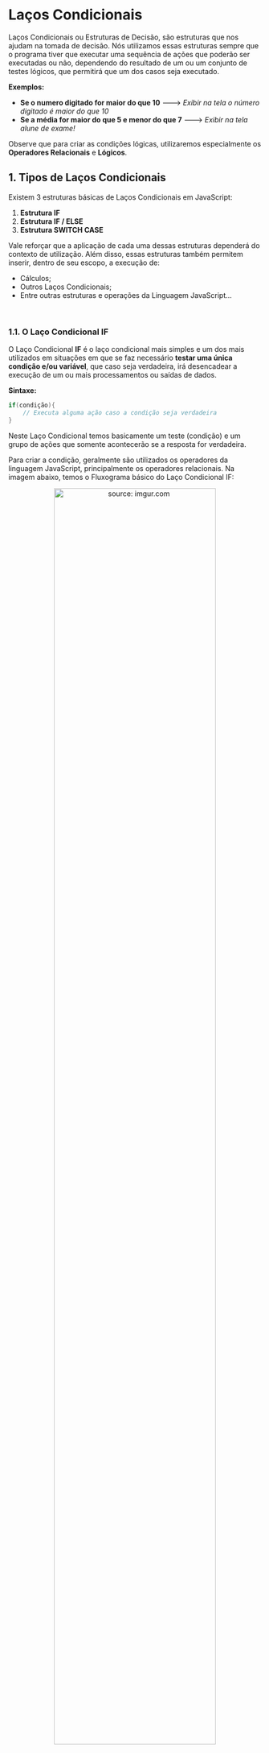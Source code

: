 <h1>Laços Condicionais</h1>



Laços Condicionais ou Estruturas de Decisão, são estruturas que nos ajudam na tomada de decisão. Nós utilizamos essas estruturas sempre que o programa tiver que executar uma sequência de ações que poderão ser executadas ou não, dependendo do resultado de um ou um conjunto de testes lógicos, que permitirá que um dos casos seja executado.

**Exemplos:**

- **Se o numero digitado for maior do que 10** 🡒 *Exibir na tela o número digitado é maior do que 10*
- **Se a média for maior do que 5 e menor do que 7** 🡒 *Exibir na tela alune de exame!*

Observe que para criar as condições lógicas, utilizaremos especialmente os **Operadores Relacionais** e **Lógicos**.

<h2>1. Tipos de Laços Condicionais</h2>

Existem 3 estruturas básicas de Laços Condicionais em JavaScript:

1. **Estrutura IF**
2. **Estrutura IF / ELSE**
3. **Estrutura SWITCH CASE**

Vale reforçar que a aplicação de cada uma dessas estruturas dependerá do contexto de utilização. Além disso, essas estruturas também permitem inserir, dentro de seu escopo, a execução de:

- Cálculos;
- Outros Laços Condicionais;
- Entre outras estruturas e operações da Linguagem JavaScript...

<br />

<h3>1.1. O Laço Condicional IF</h3>



O Laço Condicional **IF** é o laço condicional mais simples e um dos mais utilizados em situações em que se faz necessário **testar uma única condição e/ou variável**, que caso seja verdadeira, irá desencadear a execução de um ou mais processamentos ou saídas de dados.

**Sintaxe:**

```java
if(condição){
	// Executa alguma ação caso a condição seja verdadeira
}
```

Neste Laço Condicional temos basicamente um teste (condição) e um grupo de ações que somente acontecerão se a resposta for verdadeira. 

Para criar a condição, geralmente são utilizados os operadores da linguagem JavaScript, principalmente os operadores relacionais. Na imagem abaixo, temos o Fluxograma básico do Laço Condicional IF:

<div align="center"><img src="https://i.imgur.com/6RcELpu.png" title="source: imgur.com" width="80%"/></div>

Observe que o comando A será executado somente se a condição for verdadeira (Sim) e na sequência os comandos B e C também serão executados. Caso a condição seja falsa (Não), o fluxo do programa continua normalmente executando apenas os comandos B e C.

Como exemplo prático vamos escrever um programa em JavaScript que **valida se o valor das variáveis lógicas (boolean) X e Y são verdadeiras**.

A condição do IF está informada dentro do conjunto de parênteses ( *condição* ), tudo que está inserido dentro dos parênteses precisa ser verdadeiro para que as ações inseridas dentro bloco do **IF** sejam processadas. Caso a condição não seja verdadeira, as ações inseridas dentro do bloco **IF** serão ignoradas no momento da execução do código.

<br>

<img src="https://i.imgur.com/8eYS3Y6.png" title="source: imgur.com" width="3%"/>**Exemplo 01 - Estrutura Condicional IF**



<img src="https://i.imgur.com/xNGQtIG.png" title="source: imgur.com" width="3%"/>**Fluxograma:**

<div align="center"><img src="https://i.imgur.com/SFaLUpx.png" title="source: imgur.com" /></div>

<img src="https://i.imgur.com/r9lrbPG.png" title="source: imgur.com" width="3%"/>**Código JavaScript:**

```js
let x = true;
let y = false;

if (x == true) {
  console.log("X é verdadeiro");
}

if (y) {
  console.log("Y é verdadeiro");
}
```

<img src="https://i.imgur.com/V2ReOnx.png" title="source: imgur.com" width="3%"/>**Resultado do Código:**

```bash
X é verdadeiro
```

Observe que apenas o bloco que testa a variável **x** foi executado (a mensagem X é verdadeiro). O bloco que testa a variável **y** não foi executado, porque y é falso.

Observe que dentro dos parênteses, na **condição do segundo laço condicional if**, foi inserido apenas a variável **`y`** e nada mais. Por se tratar de uma variável do tipo **boolean**, ao inserir a variável **`y`** sozinha na condição do laço condicional if, é equivalente a escrever a condição: **`y == true`**. 

Para escrever a condição:  **`y == false`**, por exemplo, você poderia escrever da seguinte forma: **`!y`**. 

Lembre-se que o acento de exclamação, na Linguagem JavaScript, representa o **Operador Lógico - Negação**.

<br />

| <img src="https://i.imgur.com/RfjtOFi.png" title="source: imgur.com" width="120px"/> | <div align="left">**DICA:** *Os Operadores utilizados para comparar e/ou escrever as condições das estruturas que estudaremos estão disponíveis no conteúdo: <a href="05.md" target="_blank">Operadores</a>. Caso você tenha alguma dúvida, não deixe de rever este conteúdo!*</div> |
| ------------------------------------------------------------ | ------------------------------------------------------------ |

Agora vamos ver um exemplo do Laço Condicional **IF**, utilizando os Operadores Relacionais:

<br>

<img src="https://i.imgur.com/8eYS3Y6.png" title="source: imgur.com" width="3%"/>**Exemplo 2 - Estrutura Condicional IF**



<img src="https://i.imgur.com/xNGQtIG.png" title="source: imgur.com" width="3%"/>**Fluxograma:**

<div align="center"><img src="https://i.imgur.com/12KtqiH.png" title="source: imgur.com" /></div>

<img src="https://i.imgur.com/r9lrbPG.png" title="source: imgur.com" width="3%"/>**Código em JavaScript:**

```js
let n1 = 4,
  n2 = 3,
  n3 = 4;

if (n1 < 5) {
  console.log("O número 1 é menor do que 5.");
}

if (n1 < n2) {
  console.log("O número 1 é menor do que o número 2.");
}

if (n1 == n3) 
    console.log("O número 1 e o número 3 são iguais.");

```

No código acima, no primeiro Laço Condicional **IF**, se o valor da variável **n1 for menor que 5**, será exibida uma mensagem. No segundo Laço Condicional **IF**, se o valor da variável **n1 for menor que o valor da variável n2**, será será exibida uma outra mensagem diferente da primeira. No terceiro Laço Condicional **IF**, se o valor da variável **n1 for igual ao valor da variável n3**, será exibida uma outra mensagem diferente das duas anteriores.

<img src="https://i.imgur.com/V2ReOnx.png" title="source: imgur.com" width="3%"/>**Resultado do Código:**

```bash
O número 1 é menor do que 5.
O número 1 e o número 3 são iguais.
```

Observe neste exemplo, que o terceiro Laço Condicional **IF** foi escrito **sem o uso das chaves (estas chaves são chamadas de escopo do laço condicional ou escopo local), para delimitar o bloco de código**. Neste caso, o algoritmo entende que *caso a condição seja verdadeira, apenas a primeira linha após o Laço Condicional deve ser executada* e apenas essa linha é condicionada ao laço condicional IF.

**Sintaxe:**

```java
// Laço Condicional IF com apenas uma ação - sem o escopo { }
if(condição)
	// Executa alguma ação caso a condição seja verdadeira

// Laço Condicional IF com mais de uma ação - com o escopo { }
if(condição){
	// Executa a primeira ação se a condição for verdadeira
	// Executa a segunda ação se a condição for verdadeira
}
```

<br />

<h3>1.1.1. O Laço Condicional IF com duas ou mais condições</h3>

Vale reforçar também que a condição pode ser uma instrução simples ou uma instrução composta. Uma instrução composta consiste em duas ou mais condições que podem ser verdadeiras ou não, dependendo da lógica empregada, para que a ação seja executada.

**Sintaxe:**

```java
if (condição_A <operador lógico> condição_B) {	
    // Executa alguma ação caso a condição seja verdadeira
}
```

Para criar as duas ou mais condições, geralmente são utilizados os operadores relacionais em conjunto com os Operadores Lógicos da Linguagem JavaScript.

<br>

<img src="https://i.imgur.com/8eYS3Y6.png" title="source: imgur.com" width="3%"/>**Exemplo 3 - Estrutura Condicional IF - Condição Composta**



<img src="https://i.imgur.com/xNGQtIG.png" title="source: imgur.com" width="3%"/>**Fluxograma:**

<div align="center"><img src="https://i.imgur.com/IjB5zFQ.png" title="source: imgur.com" /></div>

<img src="https://i.imgur.com/r9lrbPG.png" title="source: imgur.com" width="3%"/>**Código em JavaScript:**

```js
let idade = 18;
let carteiraM = true;

if (idade >= 18 && carteiraM == true) {
  console.log("Você pode dirigir.");
}

```

Observe no código acima, que a mensagem **"Você pode dirigir."**, somente será exibida se as 2 condições forem satisfeitas:

- **Idade maior do que 18 anos;**
- **Possuir a Carteira de motorista.**

Como estamos utilizando o **Operador Lógico && (E lógico ou Conjunção)**, as 2 condições acima devem ser verdadeiras para que o teste lógico seja Verdadeiro.

<img src="https://i.imgur.com/V2ReOnx.png" title="source: imgur.com" width="3%"/>**Resultado do Código:**

```bash
Você pode dirigir.
```

<br />

<h3>1.2. O Laço Condicional IF/ELSE</h3>



A estrutura **IF** também permite a execução de um ou mais processamentos ou saídas de dados para o caso em que a condição do laço condicional não seja satisfeita (falso). Para executarmos operações, caso a condição seja falas, utilizaremos a instrução **ELSE** (Senão). 

A instrução **ELSE**, em conjunto com a estrutura **IF**, permite criar uma resposta tanto para a condição verdadeira, quanto para a condição falsa.

**Sintaxe:**

```java
if(condição){
    // Executa alguma ação caso a condição seja verdadeira
}else{
    // Executa alguma ação caso a condição anterior anterior seja falsa
}
```

Este Laço Condicional é muito utilizado em situações em que se faz necessário testar uma única condição/variável, que caso seja verdadeira, irá desencadear a realização de um ou mais comandos e caso seja falsa, irá desencadear um outro conjunto de um ou mais comandos. 

Temos então um teste e dois blocos de ações possíveis: 

- Um Bloco que será executado se a condição for verdadeira;

- Um outro Bloco que  será executado se a condição for falsa. 

Veja o Fluxograma básico desta estrutura:

<div align="center"><img src="https://i.imgur.com/mKnE9eA.png" title="source: imgur.com" width="80%"/></div>

Observe que o comando A será executado somente se a condição for verdadeira (Sim) e na sequência o comando C também será executado. O comando B será executado somente se a condição for falsa (Não) e na sequência o comando C também será executado.

<br>

<img src="https://i.imgur.com/8eYS3Y6.png" title="source: imgur.com" width="3%"/>**Exemplo 4 - Estrutura Condicional IF/ELSE**



<img src="https://i.imgur.com/xNGQtIG.png" title="source: imgur.com" width="3%"/>**Fluxograma:**

<div align="center"><img src="https://i.imgur.com/K048Umo.png" title="source: imgur.com" /></div>

<img src="https://i.imgur.com/r9lrbPG.png" title="source: imgur.com" width="3%"/>**Código em JavaScript:**

```js
const leia = require("readline-sync");

let nota1, nota2, media;

nota1 = leia.questionFloat("Digite a primeira Nota: ");

nota2 = leia.questionFloat("Digite a segunda Nota: ");

media = (nota1 + nota2) / 2;

if (media >= 6) {
  console.log("Parabéns, você foi aprovade!");
} else {
  console.log("Infelizmente você foi reprovade...");
}

```

No exemplo acima, a condição **se a média for maior ou igual a 6**, resultará na saída: **Parabéns, você foi aprovade!** **Caso essa condição não seja atendida** (falsa), o bloco onde temos o **ELSE** será executado e resultará na saída: **Infelizmente você foi reprovade...**

Observe que apenas uma das duas saídas será executada e o **ELSE** só pode ser utilizado em um código onde previamente foi declarada a condição de um **IF**. Se a condição **media>=6 for verdadeira**, a **condição do ELSE não será executada**.

<img src="https://i.imgur.com/V2ReOnx.png" title="source: imgur.com" width="3%"/>**Resultado do Código:**

**Condição Verdadeira**

```bash
// Alune Aprovade
Digite a primeira nota: 
6
Digite a segunda nota: 
9
Parabéns, você foi aprovade!
```

**Condição Falsa**

```bash
// Alune Reprovade
Digite a primeira nota: 
4
Digite a segunda nota: 
4
Infelizmente você foi reprovade...
```

<br />

<h3>1.2.1. Acrescentando mais opções - IF Encadeado</h3>



O Laço condicional IF permite incluir em um algoritmo quantos "IF's" forem necessários. Entretanto, nestes casos, o **ELSE** será uma condição obrigatória, que será executada caso todas as condições anteriores tenham sido descartadas por se tratarem de condições falsas. Para criar condições intermediárias dentro do Laço Condicional IF, utilizaremos a combinação **ELSE IF**.

**Sintaxe:**

```javascript
if(condição 1){
    // Executa alguma ação caso a condição seja verdadeira
}else if (condição 2){
    // Executa alguma ação caso a condição anterior seja falsa
}else if (condição N){
    // Executa alguma ação caso as condições anteriores sejam falsas
}else{
    // Executa alguma ação caso todas as condições anteriores sejam falsas
}
```

Este Laço Condicional é muito utilizado em situações em que se faz necessário testar várias condições/variáveis, onde cada condição é testada uma a uma até que uma delas seja satisfeita e o seu respectivo Bloco de comandos é executado. Se nenhuma condição for satisfeita, o Bloco **ELSE** será executado.

**Importante destacar que se uma condição for verdadeira, as demais condições do Laço Condicional não serão testadas.**

Vamos dar sequencia ao nosso exemplo anterior, acrescentando uma nova condição: **Alune em exame!**. 

**Condição:** *Para receber a mensagem: Alune de exame, a média deve ser igual a 5.*

<br>

<img src="https://i.imgur.com/8eYS3Y6.png" title="source: imgur.com" width="3%"/>**Exemplo 5 - Estrutura Condicional IF Encadeado**



<img src="https://i.imgur.com/xNGQtIG.png" title="source: imgur.com" width="3%"/>**Fluxograma:**

<div align="center"><img src="https://i.imgur.com/vHzCUpr.png" title="source: imgur.com" /></div>

<img src="https://i.imgur.com/r9lrbPG.png" title="source: imgur.com" width="3%"/>**Código em JavaScript:**

```js
const leia = require("readline-sync");

let nota1, nota2, media;

nota1 = leia.questionFloat("Digite a primeira Nota: ");

nota2 = leia.questionFloat("Digite a segunda Nota: ");

media = (nota1 + nota2) / 2;

if(media >= 6) {
    console.log("Parabéns, você foi aprovade!");
}else if(media == 5){
    console.log("Alune de exame!");
}else {
    console.log("Infelizmente você foi reprovade...");
}

```

Observe o código acima, que ele possui 3 condições:

**I.** *Se a condição **media maior ou igual a 6 for verdadeira**, será exibida a mensagem: **Parabéns, você foi aprovade!*** 

**II.** *Se a condição: **media igual a 5** for verdadeira, será exibida a mensagem: **Alune de exame!*** 

**III.** *Se **as duas condições anteriores forem falsas** (SENÃO), será exibida a mensagem: **Infelizmente você foi reprovade...***

<br>

<img src="https://i.imgur.com/V2ReOnx.png" title="source: imgur.com" width="3%"/>**Resultado do Código:**

**Média igual a 5**

```bash
// Alune de Exame
Digite a primeira nota: 
5
Digite a segunda nota: 
5
Alune de exame!
```

<br />

<h3>1.3. Laço Condicional SWITCH CASE</h3>



**Switch Case**, também é um laço condicional, ou seja, uma estrutura de decisão, onde podemos através de premissas indicar qual ação deve-se ter conforme a opção escolhida. Em outras palavras, **Switch Case** é um Laço Condicional, que define o código a ser executado com base em uma comparação de valores.

**Sintaxe:**

```java
switch(variável ou valor){
    case valor1:
        // Executa alguma ação caso esta condição seja verdadeira
        break;
    case valor2:
        // Executa alguma ação caso esta condição seja verdadeira
        break;
    case valorN:
        // Executa alguma ação caso esta condição seja verdadeira
        break;
    default:
        // Opcional -  Executa alguma ação caso todas as condições acima forem falsas
}
```

O Laço Condicional **SWITCH CASE** representa de uma maneira mais simples o encadeamento de estruturas **IF**. É uma forma de reduzir a complexidade de várias estruturas **IF** encadeadas. O conteúdo da **variável** da cláusula do **SWITCH** é comparado com os valores constantes das cláusulas **CASE**, e caso uma das comparações seja verdadeira, o comando associado é executado (somente esse comando). Caso nenhuma comparação seja Verdadeira, a estrutura executará a cláusula **DEFAULT**. Este laço é muito utilizado na construção de Menus de opções, onde o usuário digita uma letra ou um número para a escolher um item do Menu.

**Importante destacar que caso uma condição seja verdadeira, as demais condições do Laço Condicional não serão testadas.**

É importante atentar-se que para cada caso teremos um comando chamado **BREAK**, para indicar que acabou as ações para essa opção. A única opção que não adicionaremos o **BREAK**, é a opção **DEFAULT**, que só será executada caso todas as opções anteriores sejam falsas. A opção **DEFAULT** não é obrigatória.

<div align="center"><img src="https://i.imgur.com/l8GbQB6.png" title="source: imgur.com" width="80%"/></div>

Observe que o comando A será executado somente se o Case valor 1 for verdadeiro (Sim). O comando B será executado somente se o Case valor 2 for verdadeiro (Sim). O comando C será executado somente se o Case valor 1 e o Case valor 2 forem falsos (Não)

**Algumas regras importantes para instruções SWITCH CASE:**

- Valores de cases duplicados não são permitidos.
- O valor para um case deve ser do mesmo tipo de dado que a variável inserida na instrução **switch**.
- O valor para um case deve ser uma constante ou literal. Variáveis ou testes lógicos não são permitidos.
- A instrução break é usada dentro do case para encerrar uma sequência de instruções.
- A instrução break não é opcional, exceto na opção deafult. Se omitido, a execução continuará no próximo case.
- A instrução default é opcional.

Vamos construir no **Exemplo 6** um Menu com 3 opções. De acordo com o numero digitado, uma mensagem diferente será exibida na tela:

<br>

<img src="https://i.imgur.com/8eYS3Y6.png" title="source: imgur.com" width="3%"/>**Exemplo 6 - Estrutura Condicional SWITCH CASE**



<img src="https://i.imgur.com/xNGQtIG.png" title="source: imgur.com" width="3%"/>**Fluxograma:**

<div align="center"><img src="https://i.imgur.com/eVLYAG2.png" title="source: imgur.com" /></div>

<img src="https://i.imgur.com/r9lrbPG.png" title="source: imgur.com" width="3%"/>**Código em JavaScript:**

```js
const leia = require("readline-sync");

let opcao;

console.log("# ## ### #### #########   Menu   ########## #### ### ## #");
console.log("\n--Digite 1 para ver Indicação de um Livro--");
console.log("--Digite 2 para ler uma Frase Motivacional--");
console.log("--Digite 3 para receber uma Indicação de música--");

opcao = leia.questionInt();

switch (opcao) {
  case 1:
    console.log("Livro: O Alquimista");
    break;
  case 2:
    console.log(
      "Frase motivacional: Se você cair, levante! Não dá para andar deitado."
    );
    break;
  case 3:
    console.log("Música: AURORA - No Cure For Me.");
    break;
}

```

Observe no código acima, que o comando **SWITCH**, recebe a **variável opcao**, que receberá o numero da opção escolhida pelo usuário.

Na sequência, cada um dos comandos **CASE** receberá uma das opções do menu:

- Caso escolhida a opção 1 então exiba o livro
- Caso escolhida a opção 2 então exiba a frase
- Caso escolhida a opção 3 então exiba a música

Note que temos apenas 3 opções para esse menu, mas poderíamos oferecer outras opções de escolha para o nosso usuário acrescentando mais condições.

<img src="https://i.imgur.com/V2ReOnx.png" title="source: imgur.com" width="3%"/>**Resultado do Código:**

```
// Caso 2 Escolhido

# ## ### #### #########   Menu   ########## #### ### ## #

--Digite 1 para ver indicação de um livro--
--Digite 2 para ler uma frase motivacional--
--Digite 3 para receber uma indicação de música--
2
Frase motivacional: Se você cair, levante! Não dá para andar deitado.
```

<br />

<h3>1.3.1. SWITCH CASE com a cláusula DEFAULT</h3>



Execute o Exemplo 06 e insira uma opção que não existe, por exemplo o numero 4.

Observe que não será exibida nenhuma mensagem na tela e o programa será finalizado.

Para resolver o problema do processamento sem resposta, podemos reescrever o código acima adicionando a opção **DEFAULT**, que vai exibir alguma mensagem na tela ou efetuar algum processamento sempre que o usuário digitar qualquer numero diferente de 1, 2 ou 3. Esta opção funciona como uma opção padrão, daí o nome **default**.

<br>

<img src="https://i.imgur.com/8eYS3Y6.png" title="source: imgur.com" width="3%"/>**Exemplo 7 - Estrutura Condicional SWITCH CASE - DEFAULT**



<img src="https://i.imgur.com/xNGQtIG.png" title="source: imgur.com" width="3%"/>**Fluxograma:**

<div align="center"><img src="https://i.imgur.com/eVLYAG2.png" title="source: imgur.com" /></div>

<img src="https://i.imgur.com/r9lrbPG.png" title="source: imgur.com" width="3%"/>**Código em JavaScript:**

```js
const leia = require("readline-sync");

let opcao;

console.log("# ## ### #### #########   Menu   ########## #### ### ## #");
console.log("\n--Digite 1 para ver Indicação de um Livro--");
console.log("--Digite 2 para ler uma Frase Motivacional--");
console.log("--Digite 3 para receber uma Indicação de música--");

opcao = leia.questionInt();

switch (opcao) {
  case 1:
    console.log("Livro: O Alquimista");
    break;
  case 2:
    console.log("Frase motivacional: Se você cair, levante! Não dá para andar deitado.");
    break;
  case 3:
    console.log("Música: AURORA - No Cure For Me.");
    break;
  default:
    console.log("Opção inválida!");
}

```

<img src="https://i.imgur.com/V2ReOnx.png" title="source: imgur.com" width="3%"/>**Resultado do Código:**

```
// Opção Default executada

# ## ### #### #########   Menu   ########## #### ### ## #

--Digite 1 para ver indicação de um livro--
--Digite 2 para ler uma frase motivacional--
--Digite 3 para receber uma indicação de música--
4
Opção inválida!
```

Observe que ao executar o código com a instrução **default**, ao digitar p valor 4, será exibida uma mensagem na tela informando que a Opção digitada é inválida.

<br />

<h2>2. var x let: A importância do Escopo</h2>



Agora que aprendemos na prática o que é Escopo Global e Escopo Local, vamos ver a diferença entre o **var** e o **let** na criação de variáveis:

Relembrando...

O **Escopo** de uma variável é a região do  código-fonte do seu programa em que ela está definida. A maioria das  Linguagens de Programação o Escopo é delimitado através de um par de  chaves { }.

Quando declaramos uma variável dentro de um bloco de  código (laço condicional, laço de repetição, função, entre outros),  dizemos que o **Escopo da variável é Local**, ou seja, esta variável poderá ser acessada apenas dentro do bloco onde foi criada.

Quando declaramos uma variável fora de um bloco de código  (laço condicional, laço de repetição, função, entre outros), dizemos que o **Escopo da variável é Global**, ou seja, esta variável poderá ser acessada em qualquer parte do código.

**Diferente da maioria das Linguagens de  Programação, o JavaScript não utiliza as Chaves para definir o Escopo  Global, utiliza as Chaves apenas para definir o Escopo Local.**  Veja o exemplo no trecho de código abaixo:

```js
// Escopo Global

if( condição ){
    // Escopo Local
}

// Escopo Global
```

Observe que tudo que está fora do Bloco if, delimitado pelas Chaves { }, é definido como **Escopo Global** e tudo que está dentro do Bloco if, delimitado pelas Chaves { }, é definido como **Escopo Local**.

Um escopo no JavaScript é definido por funções e não por blocos, e a palavra reservada **var** permite que a variável declarada dentro de um escopo seja acessada de qualquer ponto de dentro do código. Veja o exemplo abaixo:

<br />

<img src="https://i.imgur.com/8eYS3Y6.png" title="source: imgur.com" width="3%"/>**Exemplo 8 - Escopo com var**

```js
var escopoGlobal = 'mensagem fora do if';

if (true) {
    var escopoLocal = 'mensagem dentro do if';
    console.log(escopoLocal);
}

console.log(escopoGlobal);
console.log(escopoLocal);
```

<img src="https://i.imgur.com/V2ReOnx.png" title="source: imgur.com" width="3%"/>**Resultado do Código:**

```bash
mensagem dentro do if
mensagem fora do if
mensagem dentro do if
```

Observe que a variável **escopoLocal** continua disponível, fora do Bloco If. Como isso aconteceu?

Isso é possível devido ao **Hoisting**. No JavaScript, toda variável declarada com a palavra reservada **var** é “elevada ou içada” (*hoisting*) até o topo do seu contexto de execução. 

O hoisting "move" todas as variáveis para o topo do seu escopo antes da execução do código. Importante reforçar que a palavra **move** está entre aspas porque não é uma movimentação literal, ou seja, a Engine do JavaScript não vai mudar a linha onde a variável foi declarada para o inicio do código literalmente. A movimentação citada tem a ver com o processo de execução do código JavaScript, que é executado em 2 fases:

- **Fase 1 - Fase de alocação de memória**: Nesta fase, as variáveis ficam anexadas ao escopo, e sua inicialização padrão acontece (undefined).
- **Fase 2 - Fase de Execução:** Nesta fase com base no conhecimento da Fase 1, o JavaScript executa o código, pois já possui as informações sobre os escopos, independente da posição onde as variáveis foram declaradas.

No exemplo anterior, a variável **escopoLocal**, declarada com a palavra reservada **var**, está dentro do escopo de um Laço Condicional, então sua declaração é elevada para o topo do seu contexto de execução, como se fosse uma variável de Escopo Global. Por esse motivo que é possível acessá-la mesmo antes dela ser declarada.

A palavra reservada **let** é usada para declarar variáveis com escopo de bloco. Seu comportamento é idêntico ao **var** quando declarada fora de um bloco, isto é, ela fica acessível no Escopo Global. Entretanto, quando a variável é declarada dentro de qualquer bloco, seja ele uma Função, um Laço Condicional ou um Laço de Repetição, ela fica acessível apenas dentro do bloco (e sub-blocos) em que foi declarada, ou seja, dentro do Escopo Local. Veja o exemplo abaixo:

<br />

<img src="https://i.imgur.com/8eYS3Y6.png" title="source: imgur.com" width="3%"/>**Exemplo 9 - Escopo com let**

```js
let escopoGlobal = 'mensagem fora do if';

if (true) {
    let escopoLocal = 'mensagem dentro do if';
    console.log(escopoLocal);
}

console.log(escopoGlobal);
console.log(escopoLocal);
```

<img src="https://i.imgur.com/V2ReOnx.png" title="source: imgur.com" width="3%"/>**Resultado do Código:**

```bash
mensagem dentro do if
mensagem fora do if
ReferenceError: escopoLocal is not defined
```

Observe que retornaram as duas mensagens de dentro e fora do if e uma mensagem de erro na última linha. Isso ocorreu porque a variável **escopoLocal** ficou limitada ao Escopo Local do Laço Condicional if, ou seja, ela não é reconhecida como uma variável de Escopo Global.

Em relação as Funções, que veremos mais adiante no decorrer do curso, todo o corpo da função é anexado ao escopo de execução, ao contrário das variáveis definidas com a palavra reservada var.

<br />

<div align="left"><img src="https://i.imgur.com/r9lrbPG.png" title="source: imgur.com" width="30px"/> <a href="https://developer.mozilla.org/pt-BR/docs/Web/JavaScript/Reference/Statements/var" target="_blank"><b>Documentação: Declaração de variáveis - var</b></a></div>

<div align="left"><img src="https://i.imgur.com/r9lrbPG.png" title="source: imgur.com" width="30px"/> <a href="https://developer.mozilla.org/pt-BR/docs/Web/JavaScript/Reference/Statements/let" target="_blank"><b>Documentação: Declaração de variáveis - let</b></a></div>

<div align="left"><img src="https://i.imgur.com/r9lrbPG.png" title="source: imgur.com" width="30px"/> <a href="https://developer.mozilla.org/pt-BR/docs/Glossary/Hoisting" target="_blank"><b>Documentação: Hoisting</b></a></div>

<br />

<h2>3. Operador IF Ternário</h2>



O Operador Condicional `? :`, também conhecido como Operador Condicional Ternário ou simplesmente If Ternário, avalia uma expressão booleana e retorna o  resultado de uma das duas expressões, dependendo se a expressão booleana é avaliada como `true` ou `false`. O Operador Condicional é uma forma simplificada de se escrever um condicional If - Else simples.

**Sintaxe:**

```js
condição ? expressão_01 : expressão_02
```

**Onde:**

**condição:** Condição que será testada no Operador If Ternário.

**expressão_01:** Ação que será realizada caso a condição seja verdadeira.

**expressão_02:** Ação que será realizada caso a condição seja falsa.

**Observações Importantes:**

* Você pode ter mais de uma condição, assim como no If tradicional;
* Na expressão 02 você pode inserir um outro If ternário, criando um encadeamento de If ternários. Entretanto, esta prática não é recomendada, porque pode tornar o seu código confuso.

<br />

Vamos adaptar o **Exemplo 04** para utilizar o **IF Ternário**:

<br />

<img src="https://i.imgur.com/8eYS3Y6.png" title="source: imgur.com" width="3%"/>**Exemplo 10 - IF Ternário**



<img src="https://i.imgur.com/xNGQtIG.png" title="source: imgur.com" width="3%"/>**Fluxograma:**

<div align="center"><img src="https://i.imgur.com/K048Umo.png" title="source: imgur.com" /></div>

<img src="https://i.imgur.com/r9lrbPG.png" title="source: imgur.com" width="3%"/>**Código JavaScript com IF - ELSE:**

```js
const leia = require("readline-sync");

let nota1, nota2, media;

nota1 = leia.questionFloat("Digite a primeira Nota: ");

nota2 = leia.questionFloat("Digite a segunda Nota: ");

media = (nota1 + nota2) / 2;

if (media >= 6) {
  console.log("Aprovado!");
} else {
  console.log("Reprovado!");
}

```

<img src="https://i.imgur.com/r9lrbPG.png" title="source: imgur.com" width="3%"/>**Código JavaScript com IF Ternário:**

```js
const leia = require("readline-sync");

let nota1, nota2, media;

nota1 = leia.questionFloat("Digite a primeira Nota: ");

nota2 = leia.questionFloat("Digite a segunda Nota: ");

media = (nota1 + nota2) / 2;

console.log((media >= 6) ? "Aprovado!" : "Reprovado!");

```

<img src="https://i.imgur.com/V2ReOnx.png" title="source: imgur.com" width="3%"/>**Resultado do Código:**

```bash
Digite a primeira nota: 10
Digite a segunda nota: 5
Aprovado!
```

Observe que o **Operador IF Ternário** funciona exatamente como o Condicional **IF-ELSE** simples.

A expressão condição deve ser avaliada para `true` ou `false`. Se a condição for avaliada como `true`, a expressão **Faça se a Condição Verdadeira** será avaliada e seu resultado será o resultado da operação. Se a condição for avaliada como `false`, a expressão **Faça se Condição Falsa** será avaliada e seu resultado se tornará o resultado da operação. 

<br />

<div align="left"><img src="https://i.imgur.com/r9lrbPG.png" title="source: imgur.com" width="30px"/> <a href="https://developer.mozilla.org/pt-BR/docs/Web/JavaScript/Reference/Operators/Conditional_operator" target="_blank"><b>Documentação: Operador If Ternário</b></a></div>

<br />

<div align="left"><img src="https://i.imgur.com/JACNZiR.png" title="source: imgur.com" width="5%"/> <a href="https://github.com/rafaelq80/exemplos_js/tree/main/javascript/condicionais" target="_blank"><b>Código Fonte dos Exemplos</b></a></div>

<br />

------

## 🔑**Pontos chave:**

1. O **Laço Condicional ou Fluxo de Controle** é um recurso extremamente importante da programação, pois facilita a criação de programas, que podem tomar decisões com base em condições definidas.
2. O **controle** e o **fluxo** de execução podem ser realizados por declarações **if-else** e declarações **switch**.
3. Dependendo das **condições** definidas com o uso do fluxo de controle, os programas podem obter resultados diferentes.
4. Quando as condições são numerosas, pode ser mais indicado utilizar a declaração **switch**, do que as declarações **if-else**.
5. Você pode aninhar condições se desejar verificar mais de uma condição em um bloco lógico.
6. É aconselhável, mas não obrigatório, definir um caso padrão em um bloco de declarações switch.
7. A palavra reservada **var** permite que uma variável declarada dentro de um Escopo Local (laço condicional, por exemplo), seja acessada de qualquer ponto de dentro do código.
8. A palavra reservada **let** não permite que uma variável declarada dentro de um Escopo Local (laço condicional, por exemplo), seja acessada de qualquer ponto de dentro do código, apenas dentro do bloco onde foi criada.
9. O **Hoisting** **é o  comportamento padrão do JavaScript de mover as declarações para o topo  do seu escopo antes da execução do código, independente se o escopo for  Global ou Local**.
10. Para criar If-Else simples, uma outra alternativa é utilizar o **Operador If Ternário**, que é um operador muito utilizado em JavaScript para simplificar o condicional If-Else.

<br />

<br />

<div align="left"><a href="README.md"><img src="https://i.imgur.com/XMgF3gl.png" title="source: imgur.com" width="3%"/>Voltar</a></div>	
